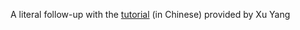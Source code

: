 A literal follow-up with the [tutorial](https://www.bilibili.com/video/BV1Xv411k7Xn) (in Chinese) provided by Xu Yang